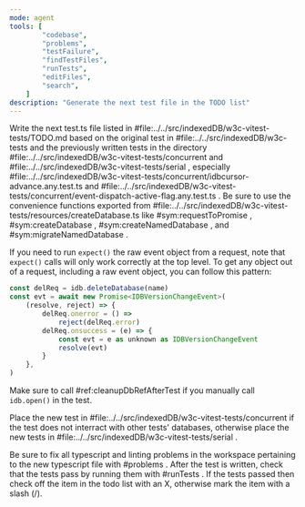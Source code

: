 ```yaml
---
mode: agent
tools: [
        "codebase",
        "problems",
        "testFailure",
        "findTestFiles",
        "runTests",
        "editFiles",
        "search",
    ]
description: "Generate the next test file in the TODO list"
---
```


Write the next test.ts file listed in #file:../../src/indexedDB/w3c-vitest-tests/TODO.md based on the original test in #file:../../src/indexedDB/w3c-tests and the previously written tests in the directory #file:../../src/indexedDB/w3c-vitest-tests/concurrent and #file:../../src/indexedDB/w3c-vitest-tests/serial , especially #file:../../src/indexedDB/w3c-vitest-tests/concurrent/idbcursor-advance.any.test.ts and #file:../../src/indexedDB/w3c-vitest-tests/concurrent/event-dispatch-active-flag.any.test.ts . Be sure to use the convenience functions exported from #file:../../src/indexedDB/w3c-vitest-tests/resources/createDatabase.ts like #sym:requestToPromise , #sym:createDatabase , #sym:createNamedDatabase , and #sym:migrateNamedDatabase .

If you need to run `expect()` the raw event object from a request, note that `expect()` calls will only work correctly at the top level. To get any object out of a request, including a raw event object, you can follow this pattern:

```js
const delReq = idb.deleteDatabase(name)
const evt = await new Promise<IDBVersionChangeEvent>(
    (resolve, reject) => {
        delReq.onerror = () =>
            reject(delReq.error)
        delReq.onsuccess = (e) => {
            const evt = e as unknown as IDBVersionChangeEvent
            resolve(evt)
        }
    },
)
```

Make sure to call #ref:cleanupDbRefAfterTest if you manually call `idb.open()` in the test.

Place the new test in #file:../../src/indexedDB/w3c-vitest-tests/concurrent if the test does not interract with other tests' databases, otherwise place the new tests in #file:../../src/indexedDB/w3c-vitest-tests/serial .

Be sure to fix all typescript and linting problems in the workspace pertaining to the new typescript file with #problems . After the test is written, check that the tests pass by running them with #runTests . If the tests passed then check off the item in the todo list with an X, otherwise mark the item with a slash (/).
